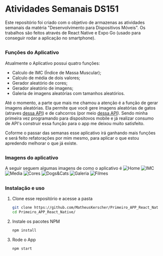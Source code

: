 # Atividades Semanais DS151
Este repositório foi criado com o objetivo de armazenas as atividades semanais da matéria "Desenvolvimento para Dispositivos Móveis". Os trabalhos são feitos através de React Native e Expo Go (usado para conseguir rodar a aplicação no smartphone).

##
### Funções do Aplicativo
Atualmente o Aplicativo possui quatro funções:
 - Calculo de IMC (Índice de Massa Muscular);
 - Calculo de média de dois valores;
 - Gerador aleatório de cores;
 - Gerador aleatório de imagens;
 - Galeria de imagens aleatórias com tamanhos aleatórios.
 
 Até o momento, a parte que mais me chamou a atenção é a função de gerar imagens aleatórias. Ela permite que você gere imagens aleatórias de gatos (atraves [dessa API](https://thecatapi.com/)) e de cahcorros (por meio [dessa API](https://thedogapi.com/)). Sendo minha primeira vez programando para dispositovos mobile e já realizar consumo de API's construir essa função para o app me deixou muito satisfeito.

Coforme o passar das semanas esse aplicativo irá ganhando mais funções e será feito refatorações por mim mesmo, para aplicar o que estou apredendo melhorar o que já existe.

##
### Imagens do aplicativo
A seguir seguem algumas imagens de como o aplicativo é
![Home](assets/midiaReadme/tela-1.jpg)
![IMC](assets/midiaReadme/tela-2.jpg)
![Media](assets/midiaReadme/tela-3.jpg)
![Cores](assets/midiaReadme/tela-4.jpg)
![Dogs&Cats](assets/midiaReadme/tela-5.jpg)
![Galeria](assets/midiaReadme/tela-6.jpg)
![Filmes](assets/midiaReadme/tela-7.jpg)

##
### Instalação e uso
1. Clone esse repositório e acesse a pasta
   ```sh
   git clone https://github.com/MatheusKerscher/Primeiro_APP_React_Native.git
   cd Primeiro_APP_React_Native/
   ```
   
2. Instale os pacotes NPM
   ```sh
   npm install
   ```
   
3. Rode o App
   ```sh
   npm start
   ```
